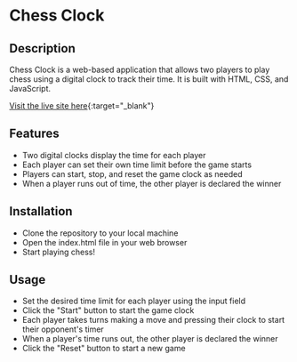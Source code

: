 # Chess Clock


## Description
Chess Clock is a web-based application that allows two players to play chess using a digital clock to track their time. It is built with HTML, CSS, and JavaScript.

[Visit the live site here](https://chessclocked.netlify.app/){:target="_blank"}

## Features

- Two digital clocks display the time for each player
- Each player can set their own time limit before the game starts
- Players can start, stop, and reset the game clock as needed
- When a player runs out of time, the other player is declared the winner

## Installation

- Clone the repository to your local machine
- Open the index.html file in your web browser
- Start playing chess!


## Usage

- Set the desired time limit for each player using the input field
- Click the "Start" button to start the game clock
- Each player takes turns making a move and pressing their clock to start their opponent's timer
- When a player's time runs out, the other player is declared the winner
- Click the "Reset" button to start a new game